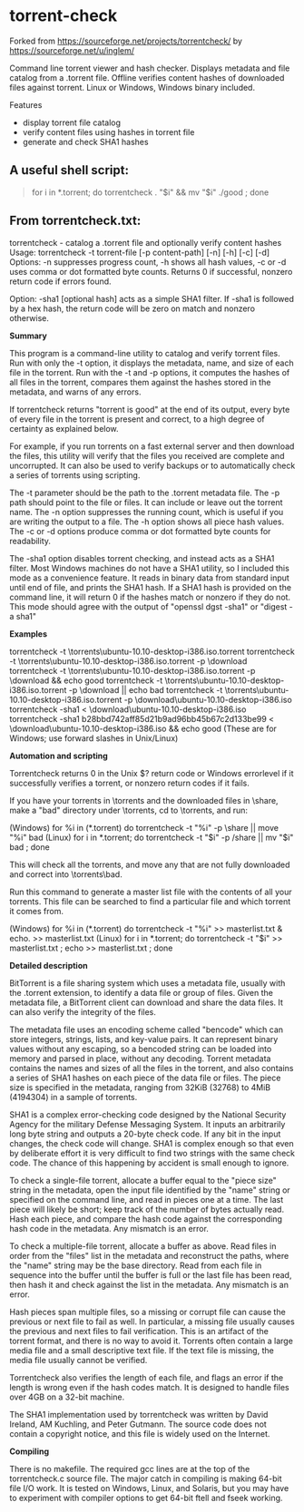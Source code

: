 # torrent-check

Forked from https://sourceforge.net/projects/torrentcheck/ by https://sourceforge.net/u/inglem/

Command line torrent viewer and hash checker. Displays metadata and file catalog from a .torrent file. Offline verifies content hashes of downloaded files against torrent. Linux or Windows, Windows binary included.

Features
* display torrent file catalog
* verify content files using hashes in torrent file
* generate and check SHA1 hashes

A useful shell script:
----------------------
> for i in \*.torrent; do torrentcheck . "$i" && mv "$i" ./good ; done


From torrentcheck.txt:
----------------------

torrentcheck - catalog a .torrent file and optionally verify content hashes
Usage: torrentcheck -t torrent-file [-p content-path] [-n] [-h] [-c] [-d]
Options: -n suppresses progress count, -h shows all hash values,
         -c or -d uses comma or dot formatted byte counts.
Returns 0 if successful, nonzero return code if errors found.

Option: -sha1 [optional hash] acts as a simple SHA1 filter.
If -sha1 is followed by a hex hash, the return code will be zero
on match and nonzero otherwise.

__Summary__

This program is a command-line utility to catalog and verify torrent files.
Run with only the -t option, it displays the metadata, name, and size of
each file in the torrent. Run with the -t and -p options, it computes the
hashes of all files in the torrent, compares them against the hashes stored
in the metadata, and warns of any errors.

If torrentcheck returns "torrent is good" at the end of its output, every
byte of every file in the torrent is present and correct, to a high degree of
certainty as explained below.

For example, if you run torrents on a fast external server and then download
the files, this utility will verify that the files you received are complete
and uncorrupted. It can also be used to verify backups or to automatically
check a series of torrents using scripting.

The -t parameter should be the path to the .torrent metadata file. The -p path
should point to the file or files. It can include or leave out the torrent name.
The -n option suppresses the running count, which is useful if you are writing
the output to a file. The -h option shows all piece hash values. The -c or -d
options produce comma or dot formatted byte counts for readability.

The -sha1 option disables torrent checking, and instead acts as a SHA1 filter.
Most Windows machines do not have a SHA1 utility, so I included this mode as a
convenience feature. It reads in binary data from standard input until end of
file, and prints the SHA1 hash. If a SHA1 hash is provided on the command line,
it will return 0 if the hashes match or nonzero if they do not. This mode
should agree with the output of "openssl dgst -sha1" or "digest -a sha1"

__Examples__

torrentcheck -t \torrents\ubuntu-10.10-desktop-i386.iso.torrent
torrentcheck -t \torrents\ubuntu-10.10-desktop-i386.iso.torrent -p \download
torrentcheck -t \torrents\ubuntu-10.10-desktop-i386.iso.torrent -p \download && echo good
torrentcheck -t \torrents\ubuntu-10.10-desktop-i386.iso.torrent -p \download || echo bad
torrentcheck -t \torrents\ubuntu-10.10-desktop-i386.iso.torrent -p \download\ubuntu-10.10-desktop-i386.iso
torrentcheck -sha1 < \download\ubuntu-10.10-desktop-i386.iso
torrentcheck -sha1 b28bbd742aff85d21b9ad96bb45b67c2d133be99 < \download\ubuntu-10.10-desktop-i386.iso && echo good
(These are for Windows; use forward slashes in Unix/Linux)

__Automation and scripting__

Torrentcheck returns 0 in the Unix $? return code or Windows errorlevel
if it successfully verifies a torrent, or nonzero return codes if it fails.

If you have your torrents in \torrents and the downloaded files in \share,
make a "bad" directory under \torrents, cd to \torrents, and run:

(Windows)
for %i in (*.torrent) do torrentcheck -t "%i" -p \share || move "%i" bad
(Linux)
for i in *.torrent; do torrentcheck -t "$i" -p /share || mv "$i" bad ; done

This will check all the torrents, and move any that are not fully
downloaded and correct into \torrents\bad.

Run this command to generate a master list file with the contents of all your
torrents. This file can be searched to find a particular file and which torrent
it comes from.

(Windows)
for %i in (*.torrent) do torrentcheck -t "%i" >> masterlist.txt & echo. >> masterlist.txt
(Linux)
for i in *.torrent; do torrentcheck -t "$i" >> masterlist.txt ; echo >> masterlist.txt ; done

__Detailed description__

BitTorrent is a file sharing system which uses a metadata file, usually with
the .torrent extension, to identify a data file or group of files. Given the
metadata file, a BitTorrent client can download and share the data files.
It can also verify the integrity of the files.

The metadata file uses an encoding scheme called "bencode" which can store
integers, strings, lists, and key-value pairs. It can represent binary values
without any escaping, so a bencoded string can be loaded into memory and parsed
in place, without any decoding. Torrent metadata contains the names and sizes
of all the files in the torrent, and also contains a series of SHA1 hashes on
each piece of the data file or files. The piece size is specified in the
metadata, ranging from 32KiB (32768) to 4MiB (4194304) in a sample of torrents.

SHA1 is a complex error-checking code designed by the National Security Agency
for the military Defense Messaging System. It inputs an arbitrarily long byte
string and outputs a 20-byte check code. If any bit in the input changes, the
check code will change. SHA1 is complex enough so that even by deliberate
effort it is very difficult to find two strings with the same check code. The
chance of this happening by accident is small enough to ignore.

To check a single-file torrent, allocate a buffer equal to the "piece size"
string in the metadata, open the input file identified by the "name" string
or specified on the command line, and read in pieces one at a time. The last
piece will likely be short; keep track of the number of bytes actually read.
Hash each piece, and compare the hash code against the corresponding hash code
in the metadata. Any mismatch is an error.

To check a multiple-file torrent, allocate a buffer as above. Read files in
order from the "files" list in the metadata and reconstruct the paths, where
the "name" string may be the base directory. Read from each file in sequence
into the buffer until the buffer is full or the last file has been read, then
hash it and check against the list in the metadata. Any mismatch is an error.

Hash pieces span multiple files, so a missing or corrupt file can cause the
previous or next file to fail as well. In particular, a missing file usually
causes the previous and next files to fail verification. This is an artifact of
the torrent format, and there is no way to avoid it. Torrents often contain a
large media file and a small descriptive text file. If the text file is
missing, the media file usually cannot be verified.

Torrentcheck also verifies the length of each file, and flags an error if the
length is wrong even if the hash codes match. It is designed to handle files
over 4GB on a 32-bit machine.

The SHA1 implementation used by torrentcheck was written by David Ireland,
AM Kuchling, and Peter Gutmann. The source code does not contain a copyright
notice, and this file is widely used on the Internet.

__Compiling__

There is no makefile. The required gcc lines are at the top of the
torrentcheck.c source file. The major catch in compiling is making 64-bit file
I/O work. It is tested on Windows, Linux, and Solaris, but you may have to
experiment with compiler options to get 64-bit ftell and fseek working.
